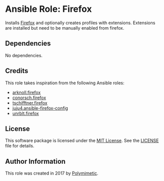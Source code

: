 # Ansible Role: Firefox

Installs [Firefox](https://www.mozilla.org/firefox/) and optionally creates profiles with extensions. Extensions are installed but need to be manually enabled from firefox.

## Dependencies

No dependencies.

## Credits

This role takes inspiration from the following Ansible roles:

- [arknoll.firefox](https://github.com/arknoll/ansible-role-firefox)
- [conorsch.firefox](https://github.com/conorsch/ansible-role-firefox)
- [tschifftner.firefox](https://github.com/tschifftner/ansible-role-firefox)
- [juju4.ansible-firefox-config](https://github.com/juju4/ansible-firefox-config)
- [unrblt.firefox](https://github.com/unrblt/ansible-role-firefox)

## License

This software package is licensed under the [MIT License](https://opensource.org/licenses/MIT). See the [LICENSE](./LICENSE) file for details.

## Author Information

This role was created in 2017 by [Polymimetic](https://github.com/polymimetic).
